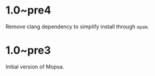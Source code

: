 # 1.0~pre4

Remove clang dependency to simplify install through `opam`.

# 1.0~pre3

Initial version of Mopsa.
